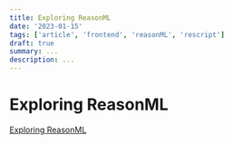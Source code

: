 ```yaml
---
title: Exploring ReasonML
date: '2023-01-15'
tags: ['article', 'frontend', 'reasonML', 'rescript']
draft: true
summary: ...
description: ...
---
```


# Exploring ReasonML

[Exploring ReasonML](http://reasonmlhub.com/exploring-reasonml/)